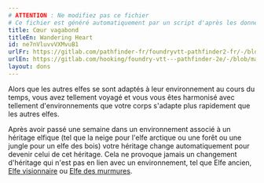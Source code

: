 ```yaml
---
# ATTENTION : Ne modifiez pas ce fichier
# Ce fichier est généré automatiquement par un script d'après les données du module Foundry VTT officiel et de sa traduction
title: Cœur vagabond
titleEn: Wandering Heart
id: ne7nVluvvVXMvuB1
urlFr: https://gitlab.com/pathfinder-fr/foundryvtt-pathfinder2-fr/-/blob/master/data/feats/ne7nVluvvVXMvuB1.htm
urlEn: https://gitlab.com/hooking/foundry-vtt---pathfinder-2e/-/blob/master/packs/data/feats.db/wandering-heart.json
layout: dons
---
```

Alors que les autres elfes se sont adaptés à leur environnement au cours du temps, vous avez tellement voyagé et vous vous êtes harmonisé avec tellement d'environnements que votre corps s'adapte plus rapidement que les autres elfes.

Après avoir passé une semaine dans un environnement associé à un héritage elfique (tel que la neige pour l'elfe arctique ou une forêt ou une jungle pour un elfe des bois) votre héritage change automatiquement pour devenir celui de cet héritage. Cela ne provoque jamais un changement d'héritage qui n'est pas en lien avec un environnement, tel que Elfe ancien, [Elfe visionnaire](../capacités-ascendances/elfe-visionnaire.html) ou [Elfe des murmures](../capacités-ascendances/elfe-des-murmures.html).
